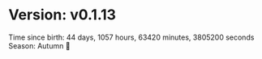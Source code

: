 # Version: v0.1.13
Time since birth: 44 days, 1057 hours, 63420 minutes, 3805200 seconds
Season: Autumn 🍁
